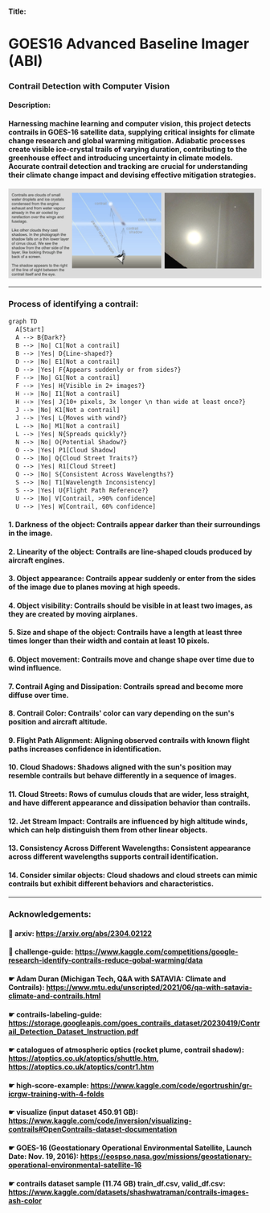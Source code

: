 #### Title:
# GOES16 Advanced Baseline Imager (ABI) 
### Contrail Detection with Computer Vision

#### Description:

#### Harnessing machine learning and computer vision, this project detects contrails in GOES-16 satellite data, supplying critical insights for climate change research and global warming mitigation. Adiabatic processes create visible ice-crystal trails of varying duration, contributing to the greenhouse effect and introducing uncertainty in climate models. Accurate contrail detection and tracking are crucial for understanding their climate change impact and devising effective mitigation strategies.

![Atmospheric-optics-Contrail-shadows](./images/atmospheric-optics-contrail-shadows.png)

---
### Process of identifying a contrail:
```mermaid
graph TD
  A[Start]
  A --> B{Dark?}
  B --> |No| C1[Not a contrail]
  B --> |Yes| D{Line-shaped?}
  D --> |No| E1[Not a contrail]
  D --> |Yes| F{Appears suddenly or from sides?}
  F --> |No| G1[Not a contrail]
  F --> |Yes| H{Visible in 2+ images?}
  H --> |No| I1[Not a contrail]
  H --> |Yes| J{10+ pixels, 3x longer \n than wide at least once?}
  J --> |No| K1[Not a contrail]
  J --> |Yes| L{Moves with wind?}
  L --> |No| M1[Not a contrail]
  L --> |Yes| N{Spreads quickly?}
  N --> |No| O{Potential Shadow?}
  O --> |Yes| P1[Cloud Shadow]
  O --> |No| Q{Cloud Street Traits?}
  Q --> |Yes| R1[Cloud Street]
  Q --> |No| S{Consistent Across Wavelengths?}
  S --> |No| T1[Wavelength Inconsistency]
  S --> |Yes| U{Flight Path Reference?}
  U --> |No| V[Contrail, >90% confidence]
  U --> |Yes| W[Contrail, 60% confidence]

```

#### 1. Darkness of the object: Contrails appear darker than their surroundings in the image.
#### 2. Linearity of the object: Contrails are line-shaped clouds produced by aircraft engines.
#### 3. Object appearance: Contrails appear suddenly or enter from the sides of the image due to planes moving at high speeds.
#### 4. Object visibility: Contrails should be visible in at least two images, as they are created by moving airplanes.
#### 5. Size and shape of the object: Contrails have a length at least three times longer than their width and contain at least 10 pixels.
#### 6. Object movement: Contrails move and change shape over time due to wind influence.
#### 7. Contrail Aging and Dissipation: Contrails spread and become more diffuse over time.
#### 8. Contrail Color: Contrails' color can vary depending on the sun's position and aircraft altitude.
#### 9. Flight Path Alignment: Aligning observed contrails with known flight paths increases confidence in identification.
#### 10. Cloud Shadows: Shadows aligned with the sun's position may resemble contrails but behave differently in a sequence of images.
#### 11. Cloud Streets: Rows of cumulus clouds that are wider, less straight, and have different appearance and dissipation behavior than contrails.
#### 12. Jet Stream Impact: Contrails are influenced by high altitude winds, which can help distinguish them from other linear objects.
#### 13. Consistency Across Different Wavelengths: Consistent appearance across different wavelengths supports contrail identification.
#### 14. Consider similar objects: Cloud shadows and cloud streets can mimic contrails but exhibit different behaviors and characteristics.

---
### Acknowledgements:

#### 📌 arxiv: https://arxiv.org/abs/2304.02122
#### 📌 challenge-guide: https://www.kaggle.com/competitions/google-research-identify-contrails-reduce-gobal-warming/data
#### ☛ Adam Duran (Michigan Tech, Q&A with SATAVIA: Climate and Contrails): https://www.mtu.edu/unscripted/2021/06/qa-with-satavia-climate-and-contrails.html
#### ☛ contrails-labeling-guide: https://storage.googleapis.com/goes_contrails_dataset/20230419/Contrail_Detection_Dataset_Instruction.pdf
#### ☛ catalogues of atmospheric optics (rocket plume, contrail shadow): https://atoptics.co.uk/atoptics/shuttle.htm, https://atoptics.co.uk/atoptics/contr1.htm
#### ☛ high-score-example: https://www.kaggle.com/code/egortrushin/gr-icrgw-training-with-4-folds
#### ☛ visualize (input dataset 450.91 GB): https://www.kaggle.com/code/inversion/visualizing-contrails#OpenContrails-dataset-documentation
#### ☛ GOES-16 (Geostationary Operational Environmental Satellite, Launch Date: Nov. 19, 2016): https://eospso.nasa.gov/missions/geostationary-operational-environmental-satellite-16
#### ☛ contrails dataset sample (11.74 GB) train_df.csv, valid_df.csv: https://www.kaggle.com/datasets/shashwatraman/contrails-images-ash-color
